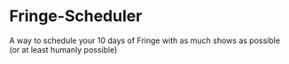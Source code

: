 # Fringe-Scheduler
A way to schedule your 10 days of Fringe with as much shows as possible (or at least humanly possible)
